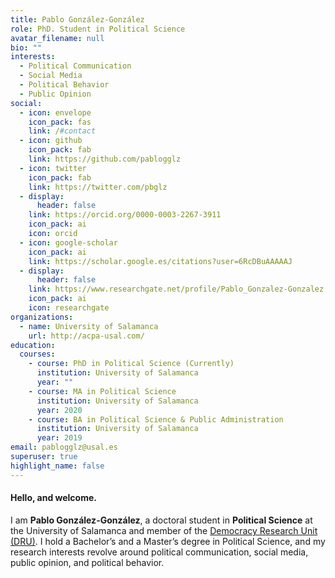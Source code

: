 ```yaml
---
title: Pablo González-González
role: PhD. Student in Political Science
avatar_filename: null
bio: ""
interests:
  - Political Communication
  - Social Media
  - Political Behavior
  - Public Opinion
social:
  - icon: envelope
    icon_pack: fas
    link: /#contact
  - icon: github
    icon_pack: fab
    link: https://github.com/pablogglz
  - icon: twitter
    icon_pack: fab
    link: https://twitter.com/pbglz
  - display:
      header: false
    link: https://orcid.org/0000-0003-2267-3911
    icon_pack: ai
    icon: orcid
  - icon: google-scholar
    icon_pack: ai
    link: https://scholar.google.es/citations?user=6RcDBuAAAAAJ
  - display:
      header: false
    link: https://www.researchgate.net/profile/Pablo_Gonzalez-Gonzalez
    icon_pack: ai
    icon: researchgate
organizations:
  - name: University of Salamanca
    url: http://acpa-usal.com/
education:
  courses:
    - course: PhD in Political Science (Currently)
      institution: University of Salamanca
      year: ""
    - course: MA in Political Science
      institution: University of Salamanca
      year: 2020
    - course: BA in Political Science & Public Administration
      institution: University of Salamanca
      year: 2019
email: pablogglz@usal.es
superuser: true
highlight_name: false
---
```

#### Hello, and welcome.

I am **Pablo González-González**, a doctoral student in **Political Science** at the University of Salamanca and member of the [Democracy Research Unit (DRU)](https://www.researchgate.net/lab/Democracy-Research-Unit-DRU-Homero-Gil-de-Zuniga). I hold a Bachelor’s and a Master’s degree in Political Science, and my research interests revolve around political communication, social media, public opinion, and political behavior.